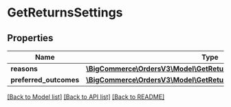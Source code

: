 # GetReturnsSettings

## Properties
Name | Type | Description | Notes
------------ | ------------- | ------------- | -------------
**reasons** | [**\BigCommerce\OrdersV3\Model\GetReturnsSettingsReasons[]**](GetReturnsSettingsReasons.md) |  | [optional] 
**preferred_outcomes** | [**\BigCommerce\OrdersV3\Model\GetReturnsSettingsPreferredOutcomes[]**](GetReturnsSettingsPreferredOutcomes.md) |  | [optional] 

[[Back to Model list]](../../README.md#documentation-for-models) [[Back to API list]](../../README.md#documentation-for-api-endpoints) [[Back to README]](../../README.md)

